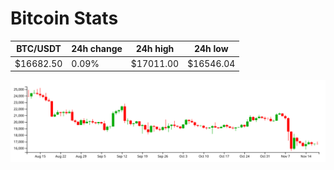 # Bitcoin Stats

BTC/USDT|24h change|24h high|24h low|
|---|---|---|---|
|$16682.50|0.09%|$17011.00|$16546.04|

<img src="./chart.svg">
